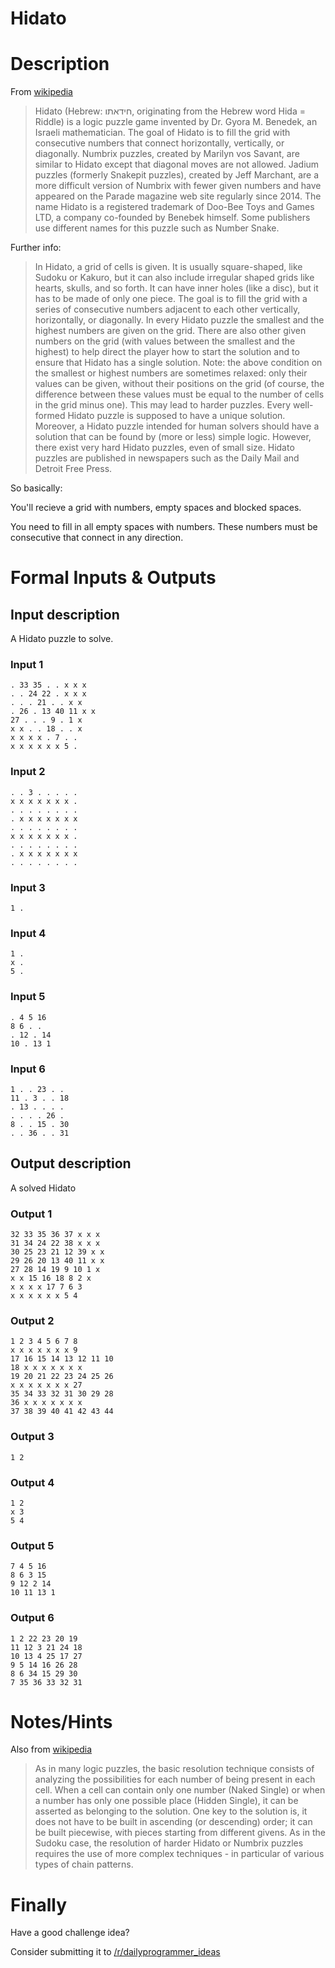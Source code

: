 # Hidato
<div class="md"><h1>Description</h1>
<p>From <a href="https://en.wikipedia.org/wiki/Hidato">wikipedia</a></p>
<blockquote>
<p>Hidato (Hebrew: חידאתו‎‎, originating from the Hebrew word Hida = Riddle) is a logic puzzle game invented by Dr. Gyora M. Benedek, an Israeli mathematician. The goal of Hidato is to fill the grid with consecutive numbers that connect horizontally, vertically, or diagonally. Numbrix puzzles, created by Marilyn vos Savant, are similar to Hidato except that diagonal moves are not allowed. Jadium puzzles (formerly Snakepit puzzles), created by Jeff Marchant, are a more difficult version of Numbrix with fewer given numbers and have appeared on the Parade magazine web site regularly since 2014. The name Hidato is a registered trademark of Doo-Bee Toys and Games LTD, a company co-founded by Benebek himself. Some publishers use different names for this puzzle such as Number Snake.</p>
</blockquote>
<p>Further info:</p>
<blockquote>
<p>In Hidato, a grid of cells is given. It is usually square-shaped, like Sudoku or Kakuro, but it can also include irregular shaped grids like hearts, skulls, and so forth. It can have inner holes (like a disc), but it has to be made of only one piece.
The goal is to fill the grid with a series of consecutive numbers adjacent to each other vertically, horizontally, or diagonally.
In every Hidato puzzle the smallest and the highest numbers are given on the grid. There are also other given numbers on the grid (with values between the smallest and the highest) to help direct the player how to start the solution and to ensure that Hidato has a single solution.
Note: the above condition on the smallest or highest numbers are sometimes relaxed: only their values can be given, without their positions on the grid (of course, the difference between these values must be equal to the number of cells in the grid minus one). This may lead to harder puzzles.
Every well-formed Hidato puzzle is supposed to have a unique solution. Moreover, a Hidato puzzle intended for human solvers should have a solution that can be found by (more or less) simple logic. However, there exist very hard Hidato puzzles, even of small size.
Hidato puzzles are published in newspapers such as the Daily Mail and Detroit Free Press.</p>
</blockquote>
<p>So basically:</p>
<p>You'll recieve a grid with numbers, empty spaces and blocked spaces.</p>
<p>You need to fill in all empty spaces with numbers. These numbers must be consecutive that connect in any direction.</p>
<h1>Formal Inputs &amp; Outputs</h1>
<h2>Input description</h2>
<p>A Hidato puzzle to solve.</p>
<h3>Input 1</h3>
<pre><code>. 33 35 . . x x x
. . 24 22 . x x x
. . . 21 . . x x
. 26 . 13 40 11 x x
27 . . . 9 . 1 x
x x . . 18 . . x
x x x x . 7 . .
x x x x x x 5 .
</code></pre>
<h3>Input 2</h3>
<pre><code>. . 3 . . . . .
x x x x x x x .
. . . . . . . .
. x x x x x x x
. . . . . . . .
x x x x x x x .
. . . . . . . .
. x x x x x x x
. . . . . . . .
</code></pre>
<h3>Input 3</h3>
<pre><code>1 .
</code></pre>
<h3>Input 4</h3>
<pre><code>1 .
x .
5 .
</code></pre>
<h3>Input 5</h3>
<pre><code>. 4 5 16
8 6 . .
. 12 . 14
10 . 13 1
</code></pre>
<h3>Input 6</h3>
<pre><code>1 . . 23 . .
11 . 3 . . 18
. 13 . . . .
. . . . 26 .
8 . . 15 . 30
. . 36 . . 31
</code></pre>
<h2>Output description</h2>
<p>A solved Hidato</p>
<h3>Output 1</h3>
<pre><code>32 33 35 36 37 x x x
31 34 24 22 38 x x x
30 25 23 21 12 39 x x
29 26 20 13 40 11 x x
27 28 14 19 9 10 1 x
x x 15 16 18 8 2 x
x x x x 17 7 6 3
x x x x x x 5 4
</code></pre>
<h3>Output 2</h3>
<pre><code>1 2 3 4 5 6 7 8
x x x x x x x 9
17 16 15 14 13 12 11 10
18 x x x x x x x
19 20 21 22 23 24 25 26
x x x x x x x 27
35 34 33 32 31 30 29 28
36 x x x x x x x
37 38 39 40 41 42 43 44
</code></pre>
<h3>Output 3</h3>
<pre><code>1 2
</code></pre>
<h3>Output 4</h3>
<pre><code>1 2
x 3
5 4
</code></pre>
<h3>Output 5</h3>
<pre><code>7 4 5 16
8 6 3 15
9 12 2 14
10 11 13 1
</code></pre>
<h3>Output 6</h3>
<pre><code>1 2 22 23 20 19
11 12 3 21 24 18
10 13 4 25 17 27
9 5 14 16 26 28
8 6 34 15 29 30
7 35 36 33 32 31
</code></pre>
<h1>Notes/Hints</h1>
<p>Also from <a href="https://en.wikipedia.org/wiki/Hidato">wikipedia</a></p>
<blockquote>
<p>As in many logic puzzles, the basic resolution technique consists of analyzing the possibilities for each number of being present in each cell. When a cell can contain only one number (Naked Single) or when a number has only one possible place (Hidden Single), it can be asserted as belonging to the solution.
One key to the solution is, it does not have to be built in ascending (or descending) order; it can be built piecewise, with pieces starting from different givens.
As in the Sudoku case, the resolution of harder Hidato or Numbrix puzzles requires the use of more complex techniques - in particular of various types of chain patterns.</p>
</blockquote>
<h1>Finally</h1>
<p>Have a good challenge idea?</p>
<p>Consider submitting it to <a href="/r/dailyprogrammer_ideas">/r/dailyprogrammer_ideas</a></p>
</div>
